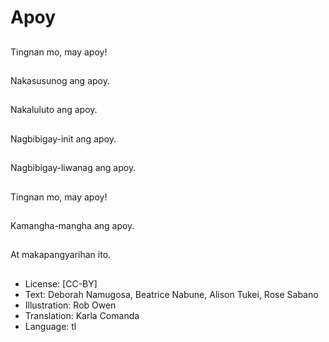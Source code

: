 # Apoy

##
Tingnan mo, may apoy!

##
Nakasusunog ang apoy.

##
Nakaluluto ang apoy.

##
Nagbibigay-init ang apoy.

##
Nagbibigay-liwanag ang apoy.

##
Tingnan mo, may apoy!

##
Kamangha-mangha ang apoy.

##
At makapangyarihan ito.

##
* License: [CC-BY]
* Text: Deborah Namugosa, Beatrice Nabune, Alison Tukei, Rose Sabano
* Illustration: Rob Owen
* Translation: Karla Comanda
* Language: tl
